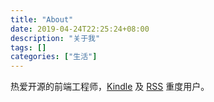 ```yaml
---
title: "About"
date: 2019-04-24T22:25:24+08:00
description: "关于我"
tags: []
categories: ["生活"]
---
```


热爱开源的前端工程师，[Kindle](/post/2019/2019-01-31-why-I-recommend-you-to-use-kindle) 及 [RSS](/post/2019/2019-05-29-use-rss) 重度用户。
